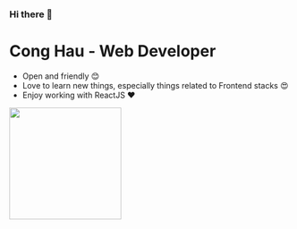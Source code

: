 ### Hi there 👋

# Cong Hau - Web Developer

- Open and friendly 😊
- Love to learn new things, especially things related to Frontend stacks 😍
- Enjoy working with ReactJS ❤

<a href="https://github.com/paulnguyen-mn"><img align="left" width="auto" height="200" src="https://res.cloudinary.com/kimwy/image/upload/v1598840300/easyfrontend/programming_hgngx9.png"></a>

